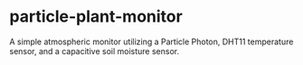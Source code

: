 # particle-plant-monitor
A simple atmospheric monitor utilizing a Particle Photon, DHT11 temperature sensor, and a capacitive soil moisture sensor.
